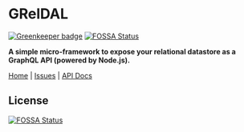 # GRelDAL

[![Greenkeeper badge](https://badges.greenkeeper.io/gql-dal/greldal.svg)](https://greenkeeper.io/)
[![FOSSA Status](https://app.fossa.io/api/projects/git%2Bgithub.com%2Fgql-dal%2Fgreldal.svg?type=shield)](https://app.fossa.io/projects/git%2Bgithub.com%2Fgql-dal%2Fgreldal?ref=badge_shield)

**A simple micro-framework to expose your relational datastore as a GraphQL API (powered by Node.js).**

[Home](https://gql-dal.github.io/greldal/) | [Issues](https://github.com/gql-dal/greldal/issues) | [API Docs](https://gql-dal.github.io/greldal/api)


## License
[![FOSSA Status](https://app.fossa.io/api/projects/git%2Bgithub.com%2Fgql-dal%2Fgreldal.svg?type=large)](https://app.fossa.io/projects/git%2Bgithub.com%2Fgql-dal%2Fgreldal?ref=badge_large)
